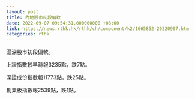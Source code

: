 ```yaml
---
layout: post
title: 內地股市初段偏軟
date: 2022-09-07 09:54:31.000000000 +08:00
link: https://news.rthk.hk/rthk/ch/component/k2/1665852-20220907.htm
categories: rthk
---
```


滬深股市初段偏軟。

上證指數較早時報3235點，跌7點。

深證成份指數報11773點，跌25點。

創業板指數報2539點，跌1點。
